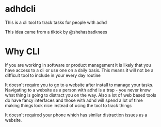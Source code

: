# adhdcli
This is a cli tool to track tasks for people with adhd

This idea came from a tiktok by @shehasbadknees

# Why CLI

If you are working in software or product management it is likely that you have access to a cli or use one on a daily basis. This means it will not be a difficult tool to include in your every day routine

It doesn't require you to go to a website after install to manage your tasks. Navigating to a website as a person with adhd is a trap - you never know what thing is going to distract you on the way. Also a lot of web based tools do have fancy interfaces and those with adhd will spend a lot of time making things look nice instead of using the tool to track things

It doesn't required your phone which has similar distraction issues as a website.
